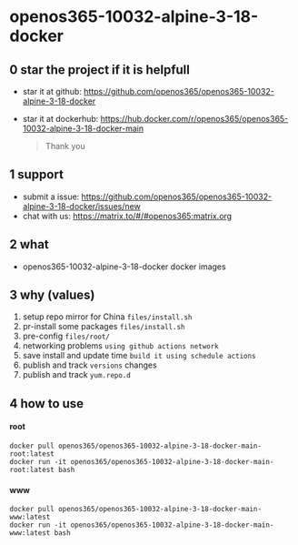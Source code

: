 # openos365-10032-alpine-3-18-docker

## 0 star the project if it is helpfull

* star it at github: https://github.com/openos365/openos365-10032-alpine-3-18-docker
* star it at dockerhub: https://hub.docker.com/r/openos365/openos365-10032-alpine-3-18-docker-main

  > Thank you

## 1 support

* submit a issue: https://github.com/openos365/openos365-10032-alpine-3-18-docker/issues/new
* chat with us: https://matrix.to/#/#openos365:matrix.org

## 2 what

* openos365-10032-alpine-3-18-docker docker images
  
## 3 why (values)

1. setup repo mirror for China `files/install.sh`
1. pr-install some packages `files/install.sh`
1. pre-config `files/root/`
1. networking problems `using github actions network`
1. save install and update time `build it using schedule actions`
1. publish and track `versions` changes
1. publish and track `yum.repo.d`

## 4 how to use

#### root
```
docker pull openos365/openos365-10032-alpine-3-18-docker-main-root:latest
docker run -it openos365/openos365-10032-alpine-3-18-docker-main-root:latest bash
```
#### www

```
docker pull openos365/openos365-10032-alpine-3-18-docker-main-www:latest
docker run -it openos365/openos365-10032-alpine-3-18-docker-main-www:latest bash
```
